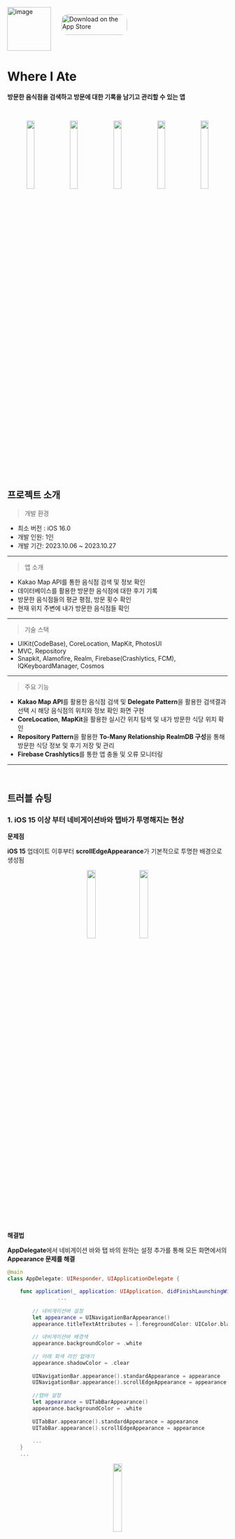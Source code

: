 <p align="left">
  <img width="100" alt="image" src="https://github.com/suman0204/MyPick/assets/18048754/131c1aef-6dc3-4178-bd73-a7f24e748b59">
	&nbsp&nbsp&nbsp&nbsp 
  <a href="https://apps.apple.com/kr/app/where-i-ate-%EB%82%B4%EA%B0%80-%EA%B0%84-%EB%A7%9B%EC%A7%91-%EA%B8%B0%EB%A1%9D/id6470489682" style="display: inline-block; overflow: hidden; border-radius: 13px; width: 250px; height: 83px;"><img src="https://tools.applemediaservices.com/api/badges/download-on-the-app-store/black/ko-kr?size=250x83&amp;releaseDate=1697673600" alt="Download on the App Store" style="border-radius: 13px; width: 150px; height: 47.25px;"></a>
</p>

# Where I Ate


**방문한 음식점을 검색하고 방문에 대한 기록을 남기고 관리할 수 있는 앱**

<br/>

<p align="center">
<img src="https://github.com/suman0204/MyPick/assets/18048754/c8363fbc-ea1c-44c0-966e-a5914b433b33" width="19%" height="20%">
<img src="https://github.com/suman0204/MyPick/assets/18048754/4c105f19-19f1-4c01-965b-111d53296ece" width="19%" height="20%">
<img src="https://github.com/suman0204/MyPick/assets/18048754/25221450-dbe2-46c4-afb8-8575ff515bc9" width="19%" height="20%">
<img src="https://github.com/suman0204/MyPick/assets/18048754/4804f457-8269-4bd1-970d-fe07af0cf6a3" width="19%" height="20%">
<img src="https://github.com/suman0204/MyPick/assets/18048754/f27946fd-f299-4704-9bee-e74271d2801d" width="19%" height="20%">
</p>

<br/>

## 프로젝트 소개

> 개발 환경
> 
- 최소 버전 : iOS 16.0
- 개발 인원: 1인
- 개발 기간: 2023.10.06 ~ 2023.10.27

---

> 앱 소개
> 
- Kakao Map API를 통한 음식점 검색 및 정보 확인
- 데이터베이스를 활용한 방문한 음식점에 대한 후기 기록
- 방문한 음식점들의 평균 평점, 방문 횟수 확인
- 현재 위치 주변에 내가 방문한 음식점들 확인

---

> 기술 스택
> 
- UIKit(CodeBase), CoreLocation, MapKit, PhotosUI
- MVC, Repository
- Snapkit, Alamofire, Realm, Firebase(Crashlytics, FCM), IQKeyboardManager, Cosmos

---

> 주요 기능
> 
- **Kakao Map API**를 활용한 음식점 검색 및 **Delegate Pattern**을 활용한 검색결과 선택 시 해당 음식점의 위치와 정보 확인 화면 구현
- **CoreLocation**, **MapKit**을 활용한 실시간 위치 탐색 및 내가 방문한 식당 위치 확인
- **Repository Pattern**을 활용한 **To-Many Relationship** **RealmDB 구성**을 통해 방문한 식당 정보 및 후기 저장 및 관리
- **Firebase Crashlytics**를 통한 앱 충돌 및 오류 모니터링

---

<br/>

## 트러블 슈팅


### 1. iOS 15 이상 부터 네비게이션바와 탭바가 투명해지는 현상

**문제점**

**iOS 15** 업데이트 이후부터  **scrollEdgeAppearance**가 기본적으로 투명한 배경으로 생성됨

<p align="center">
<img src="https://github.com/suman0204/MyPick/assets/18048754/8aa9e852-a450-4d70-aa6a-8a292c8554d9" width="20%" height="20%">
&nbsp&nbsp&nbsp 
<img src="https://github.com/suman0204/MyPick/assets/18048754/b24fed92-5a47-4024-9919-d39f68b1cccc" width="20%" height="20%">
</p>


<br/>


**해결법**

**AppDelegate**에서 네비게이션 바와 탭 바의 원하는 설정 추가를 통해 모든 화면에서의 **Appearance 문제를 해결**

```swift
@main
class AppDelegate: UIResponder, UIApplicationDelegate {

    func application(_ application: UIApplication, didFinishLaunchingWithOptions launchOptions: [UIApplication.LaunchOptionsKey: Any]?) -> Bool {
				...
     
        // 네비게이션바 설정
        let appearance = UINavigationBarAppearance()
        appearance.titleTextAttributes = [.foregroundColor: UIColor.black]
            
        // 네비게이션바 배경색
        appearance.backgroundColor = .white
        
        // 아래 회색 라인 없애기
        appearance.shadowColor = .clear
            
        UINavigationBar.appearance().standardAppearance = appearance
        UINavigationBar.appearance().scrollEdgeAppearance = appearance
        
        //탭바 설정
        let appearance = UITabBarAppearance()
        appearance.backgroundColor = .white
        
        UITabBar.appearance().standardAppearance = appearance
        UITabBar.appearance().scrollEdgeAppearance = appearance
        
        ...
    }
    ...
```
<p align="center">
<img src="https://github.com/suman0204/MyPick/assets/18048754/18364c0e-981e-4c19-94df-70ba9bd5556e" width="20%" height="20%">
</p>

<br/>

---

### 2. SearchController 활성화된 상태로 탭 이동 시 화면 보이지 않는 문제

**문제점**

UISearchController가 활성화된 상태에서 다른 탭으로 이동 후 해당 탭으로 돌아오는 경우 화면이 보이지 않는 현상

<p align="center">
<img src="https://github.com/suman0204/MyPick/assets/18048754/e9bd2eb5-331d-4e4e-9bdc-c5ed237f4276" width="20%" height="20%">
</p>

<br/>

**해결법**

해당 ViewController의 definesPresentationContext를 true로 설정해주어 문제 해결

→ 일반적으로 ViewController가 다른 ViewController를 표시할 때는 계층 구조를 따라 올라가면서, 가장 높은 레벨의 ViewController나 **PresentationContext**를 정의하는 ViewController를 찾아감.

UISearchController도 ViewController이기 때문에 부모 뷰 컨트롤러의 **definesPresentationContext**를 **true**로 설정하여 **부모 ViewController**가 **최상단**에 위치하여 ****일관되게 화면에 표시될 수 있도록 해주어 문제를 해결

```swift
override func viewDidLoad() {
        super.viewDidLoad()
        
        self.definesPresentationContext = true
        
        ...
}
```
<br/>

---

### 3. Realm 데이터베이스 관리

**문제점**

방문한 식당에 관한 데이터가 사용되는 뷰에서 **데이터가 동기화**될 수 있도록 매번 **Realm 데이터를 불러**오고 **tableView**  또는 **MapAnnotation** **갱신** 진행

→ 변화가 없어도 데이터를 불러오고 reload가 발생하기 때문에 **리소스 낭비 발생**

**해결법**

**Realm Notification**을 활용하여 Realm Object의 **변화가 발생할 때만** 데이터를 다시 불러 **tableView**  또는 **MapAnnotation을** **갱신**하여 **리소스 낭비를 줄임**

```swift
class MainMapViewController: BaseViewController {
    
    var taskToken: NotificationToken? // Realm 알림 토큰 추가

    let repository = RealmRepository()
    
    var tasks: Results<RestaurantTable>!
    
		...
    
    override func viewDidLoad() {
        super.viewDidLoad()
        
        tasks = repository.fetchRestaurant()
        
        taskToken = tasks.observe { [weak self] changes in
            switch changes {
            case .initial:
                self?.updateMapView(with: self?.tasks)
            case .update(_, _, _, _):
                self?.updateMapView(with: self?.tasks)
            case .error(let error):
                print("Error: \(error)")
            }
        }
        
    }
```
